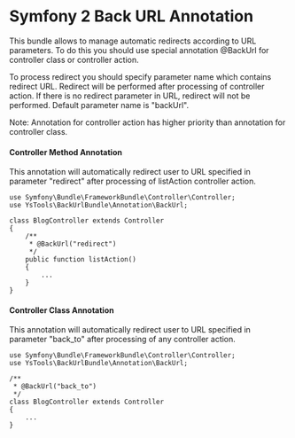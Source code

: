 Symfony 2 Back URL Annotation
=============================

This bundle allows to manage automatic redirects according to URL parameters.
To do this you should use special annotation @BackUrl for controller class or controller action.

To process redirect you should specify parameter name which contains redirect URL.
Redirect will be performed after processing of controller action.
If there is no redirect parameter in URL, redirect will not be performed.
Default parameter name is "backUrl".

Note: Annotation for controller action has higher priority than annotation for controller class.

#### Controller Method Annotation

This annotation will automatically redirect user to URL specified in parameter "redirect"
after processing of listAction controller action.

    use Symfony\Bundle\FrameworkBundle\Controller\Controller;
    use YsTools\BackUrlBundle\Annotation\BackUrl;

    class BlogController extends Controller
    {
        /**
         * @BackUrl("redirect")
         */
        public function listAction()
        {
            ...
        }
    }

#### Controller Class Annotation

This annotation will automatically redirect user to URL specified in parameter "back_to"
after processing of any controller action.

    use Symfony\Bundle\FrameworkBundle\Controller\Controller;
    use YsTools\BackUrlBundle\Annotation\BackUrl;

    /**
     * @BackUrl("back_to")
     */
    class BlogController extends Controller
    {
        ...
    }
